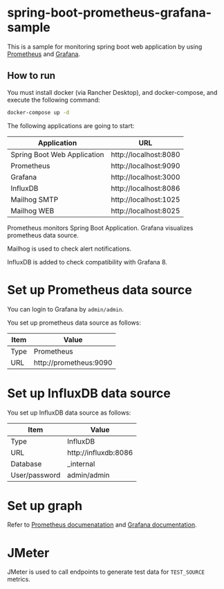 # spring-boot-prometheus-grafana-sample

This is a sample for monitoring spring boot web application
by using [Prometheus](https://prometheus.io/) and [Grafana](https://grafana.com/).

## How to run

You must install docker (via Rancher Desktop),
and docker-compose, and execute the following command:

```bash
docker-compose up -d
``` 

The following applications are going to start:

Application                 | URL
--------------------------- |----------------------
Spring Boot Web Application | http://localhost:8080
Prometheus                  | http://localhost:9090
Grafana                     | http://localhost:3000
InfluxDB                    | http://localhost:8086
Mailhog SMTP                | http://localhost:1025
Mailhog WEB                 | http://localhost:8025

Prometheus monitors Spring Boot Application.
Grafana visualizes prometheus data source.

Mailhog is used to check alert notifications.

InfluxDB is added to check compatibility with Grafana 8.

# Set up Prometheus data source

You can login to Grafana by `admin/admin`.

You set up prometheus data source as follows:

Item           | Value
-------------- | -----
Type           | Prometheus
URL            | http://prometheus:9090

# Set up InfluxDB data source

You set up InfluxDB data source as follows:

Item           | Value
-------------- | -----
Type           | InfluxDB
URL            | http://influxdb:8086
Database       | _internal
User/password  | admin/admin

# Set up graph

Refer to [Prometheus documenatation](https://prometheus.io/docs/introduction/overview/)
and [Grafana documentation](http://docs.grafana.org/). 

# JMeter

JMeter is used to call endpoints to generate test data for `TEST_SOURCE` metrics.
